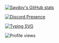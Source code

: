 <!-- [![Telegram](https://img.shields.io/badge/-Telegram-090909?style=for-the-badge&logo=telegram&logoColor=27A0D9)](https://t.me/saydovvv)
[![Vkontakte](https://img.shields.io/badge/-Vkontakte-090909?style=for-the-badge&logo=Vk&logoColor=4F7DB3)](https://vk.com/id372782003)
 -->
 
[![Saydov's GitHub stats](https://github-readme-stats.vercel.app/api?username=notsaydov&theme=dark&show_icons=true&hide_border=true&disable_animations=true&hide=prs,issues)](https://github.com/anuraghazra/github-readme-stats)  

<!-- [![Top Langs](https://github-readme-stats.vercel.app/api/top-langs/?username=notsaydov&layout=compact&theme=dark&hide_border=true)](https://github.com/anuraghazra/github-readme-stats)  
 -->
 
[![Discord Presence](https://lanyard.cnrad.dev/api/894208701806817382)](https://discord.com/users/894208701806817382)

[![Typing SVG](https://readme-typing-svg.herokuapp.com?font=Fira+Code&pause=1000&color=23FF2A&background=000000&center=%D0%BB%D0%BE%D0%B6%D1%8C&vCenter=%D0%BB%D0%BE%D0%B6%D1%8C&width=100&lines=t.me/saydovvv)](https://git.io/typing-svg)

![Profile views](https://gpvc.arturio.dev/notsaydov)
